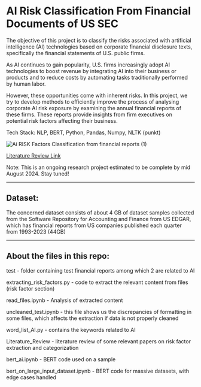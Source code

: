 # AI Risk Classification From Financial Documents of US SEC 

The objective of this project is to classify the risks associated with artificial intelligence (AI) technologies based on corporate financial disclosure texts, specifically the financial statements of U.S. public firms. 

As AI continues to gain popularity, U.S. firms increasingly adopt AI technologies to boost revenue by integrating AI into their business or products and to reduce costs by automating tasks traditionally performed by human labor. 

However, these opportunities come with inherent risks. In this project, we try to develop methods to efficiently improve the process of analysing corporate AI risk exposure by examining the annual financial reports of these firms. These reports provide insights from firm executives on potential risk factors affecting their business.

Tech Stack: NLP, BERT, Python, Pandas, Numpy, NLTK (punkt)

![Ai RISK Factors Classification from financial reports (1)](https://github.com/user-attachments/assets/d7785c73-9347-413c-9511-d18858508e8f)


[Literature Review Link](https://github.com/rxdhikx/AI-Risk_Classification-From-Financial-Documents/blob/main/Literature_Review.md)

Note: This is an ongoing research project estimated to be complete by mid August 2024. Stay tuned!

--------------------------------------------------------------------------------------------------------------------------------------------------

## Dataset:

The concerned dataset consists of about 4 GB of dataset samples collected from the Software Repository for Accounting and Finance from US EDGAR, which has financial reports from US companies published each quarter from 1993-2023 (44GB)

--------------------------------------------------------------------------------------------------------------------------------------------------
## About the files in this repo:

test - folder containing test financial reports among which 2 are related to AI

extracting_risk_factors.py - code to extract the relevant content from files (risk factor section)

read_files.ipynb - Analysis of extracted content 

uncleaned_test.ipynb - this file shows us the discrepancies of formatting in some files, which affects the extraction if data is not properly cleaned

word_list_AI.py - contains the keywords related to AI 

Literature_Review - literature review of some relevant papers on risk factor extraction and categorization

bert_ai.ipynb - BERT code used on a sample 

bert_on_large_input_dataset.ipynb - BERT code for massive datasets, with edge cases handled 
